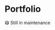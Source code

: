 # Portfolio

😷 Still in maintenance
<!-- You can directly vist the page
<link>https://dzyanino.github.io/Portfolio</link> -->
